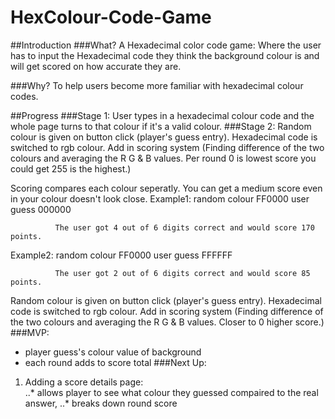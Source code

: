 HexColour-Code-Game
===================

##Introduction
###What?
A Hexadecimal color code game:
Where the user has to input the Hexadecimal code they think the background colour is and will get scored on how accurate they are.

###Why?
To help users become more familiar with hexadecimal colour codes.


##Progress
###Stage 1: 
User types in a hexadecimal colour code and the whole page turns to that colour if it's a valid colour.
###Stage 2: 
Random colour is given on button click (player's guess entry). Hexadecimal code is switched to rgb colour. Add in scoring system (Finding difference of the two colours and averaging the R G & B values. Per round 0 is lowest score you could get 255 is the highest.)

Scoring compares each colour seperatly.
You can get a medium score even in your colour doesn't look close.
  Example1:    random colour FF0000
               user guess    000000
              
              The user got 4 out of 6 digits correct and would score 170 points.

  Example2:    random colour FF0000
               user guess    FFFFFF
              
              The user got 2 out of 6 digits correct and would score 85 points.
        
Random colour is given on button click (player's guess entry). Hexadecimal code is switched to rgb colour. Add in scoring system (Finding difference of the two colours and averaging the R G & B values. Closer to 0 higher score.)
###MVP:
  * player guess's colour value of background
  * each round adds to score total
###Next Up:
1. Adding a score details page:  
..* allows player to see what colour they guessed compaired to the real answer,
..* breaks down round score